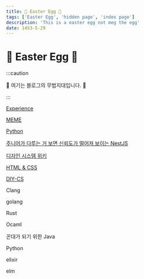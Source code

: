 ```yaml
---
title: 🤫 Easter Egg 🥚
tags: ['Easter Egg', 'hidden page', 'index page']
description: 'This is a easter egg not meg the egg'
date: 1453-5-29
---
```


# 🤫 Easter Egg 🥚

:::caution

🤫 여기는 블로그의 무법지대입니다. 🤠

:::

[Experience](experience)

[MEME](meme)

[Python](python)

[주니어가 다루는 거 보면 신뢰도가 떨어져 보이는 NestJS](nestjs)

<!-- @todo: 시니어가 되면 Spring 따라하는 NestJS라고 수정하기 -->

[디자인 시스템 위키](design-system-wiki)

[HTML & CSS](html-css)

[DIY-CS](diy-cs)

Clang

golang

Rust

Ocaml

꼰대가 되기 위한 Java

Python

elixir

elm
